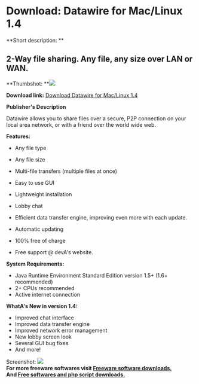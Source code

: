 # Download: Datawire for Mac/Linux 1.4

**Short description: **

## 2-Way file sharing. Any file, any size over LAN or WAN.

  
**Thumbshot: **![](http://www.freewarefiles.com/screenshot/datawire1_md.jpg)   
  
**Download link:** [Download Datawire for Mac/Linux 1.4](http://freesoftwares.boysofts.com/Datawire-Mac-Linux_program_69825.html)  
  

**Publisher's Description**  
  

Datawire allows you to share files over a secure, P2P connection on your local
area network, or with a friend over the world wide web.

**Features:**

  * Any file type  

  * Any file size  

  * Multi-file transfers (multiple files at once)  

  * Easy to use GUI  

  * Lightweight installation
  * Lobby chat  

  * Efficient data transfer engine, improving even more with each update.  

  * Automatic updating  

  * 100% free of charge  

  * Free support @ devA's website.  

**System Requirements:**

  * Java Runtime Environment Standard Edition version 1.5+ (1.6+ recommended)
  * 2+ CPUs recommended
  * Active internet connection

**WhatA's New in version 1.4:**

  * Improved chat interface
  * Improved data transfer engine
  * Improved network error management
  * New lobby screen look
  * Several GUI bug fixes
  * And more!

  
  
Screenshot: ![](http://www.freewarefiles.com/screenshot/datawire1.jpg)  
**For more freeware softwares visit [Freeware software downloads.](http://freesoftwares.boysofts.com/)**   
**And [Free softwares and php script downloads.](http://www.boysofts.com/)**

